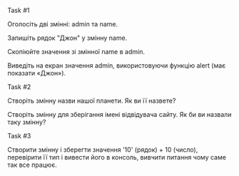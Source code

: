 Task #1

Оголосіть дві змінні: admin та name.

Запишіть рядок "Джон" у змінну name.

Скопіюйте значення зі змінної name в admin.

Виведіть на екран значення admin, використовуючи функцію alert (має показати «Джон»).

Task #2

Створіть змінну назви нашої планети. Як ви її назвете?

Створіть змінну для зберігання імені відвідувача сайту. Як би ви назвали таку змінну?



Task #3

Створити змінну і зберегти значення '10' (рядок) + 10 (число), перевірити її тип і вивести його в консоль, вивчити питання чому саме так все працює.